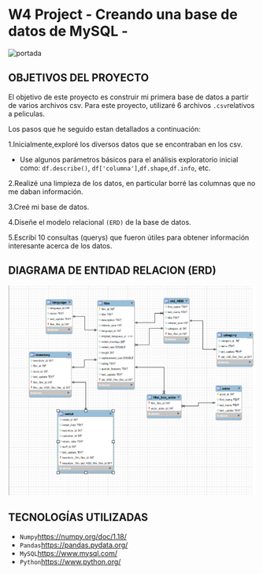 # W4 Project   - Creando una base de datos de  MySQL -

![portada](https://www.ionos.es/digitalguide/fileadmin/DigitalGuide/Teaser/object-storage-t.jpg)




## OBJETIVOS DEL PROYECTO

El objetivo de este proyecto es construir mi primera base de datos a partir de varios archivos csv. Para este proyecto, utilizaré 6 archivos `.csv`relativos a peliculas.

Los pasos que he seguido estan detallados a continuación:

1.Inicialmente,exploré los diversos datos que se encontraban en los csv.

- Use algunos parámetros básicos para el análisis exploratorio inicial como: `df.describe()`, `df['columna']`,`df.shape`,`df.info`, etc.

2.Realizé una limpieza de los datos, en particular borré las columnas que no me daban información.

3.Creé mi base de datos.

4.Diseñe el modelo relacional `(ERD)` de la base de datos.

5.Escribí 10 consultas  (querys) que fueron útiles para obtener información interesante acerca de los datos.

## DIAGRAMA DE ENTIDAD RELACION (ERD)
![SQL EER](/fotodiagrama.png)

## TECNOLOGÍAS UTILIZADAS


- `Numpy`<https://numpy.org/doc/1.18/>
- `Pandas`<https://pandas.pydata.org/>
- `MySQL`https://www.mysql.com/
- `Python`https://www.python.org/

